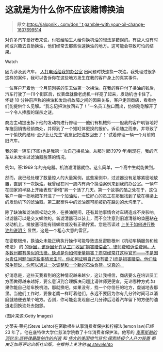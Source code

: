 # 这就是为什么你不应该赌博换油

> 原文:[https://jalopnik . com/don ' t gamble-with your-oil-change-1607699514](https://jalopnik.com/dont-gamble-with-your-oil-change-1607699514)

对许多汽车爱好者来说，付钱给陌生人给你换机油的想法是错误的。有些人没有时间或兴趣去自助换油，他们经常去那些快速换油的地方。这可能会导致可怕的结果。

Watch

因为涉及到汽车， [人打电话给我的办公室](https://oppositelock.kinja.com/how-do-lemon-laws-work-1606491159) 出问题时快速换一次油。我处理过很多这样的案件，我可以告诉你在这些地方发生在我的客户身上的真实事件。

一位客户开着他一个月前刚买的车去做第一次换油。在我的客户付了换油的钱后，汽车行驶了一(1)个街区后，仪表盘就像老虎机一样亮了起来，发动机也卡住了。怀疑 10 分钟前声称的换油和发动机故障之间的因果关系，客户走回商店，看看他们能提供什么见解。“我忘记把油放回去了！”一名员工脱口而出，仿佛刚刚解开了一个令人捧腹的谋杀之谜。

商店主动提出拆下他的发动机进行修理——他们有机械师——但我的客户明智地将车拖回销售经销商处，并得到了一个短缸体更换的报价。诉讼随之而来，并导致了一个愉快的结局-至少比让先生“我忘记把油放回去了！”试着修理一辆一个月前的旧汽车。

我的第一辆车(下图)也是我第一次自己换机油。从那时起(1979 年)到现在，我的汽车从未发生过滤油器脱落的情况。

例如。答:1969 年的充电器。机油滤清器就位。这么简单，一个高中生就能做到。

然而，我已经处理了数量惊人的大量案例，这些案例中，过滤器没有足够紧密地放置，直到下一次换油。我曾经在同一周内有两个换油案例来到我的办公室。一辆车在回家的半路上开始表现“滑稽”另一个活了几天。第一个故事的酷之处在于，这位客户一瘸一拐地把车开进了一个加油站，一位好心的员工在那里找到了放在横梁上的发动机下的滤油器。第二起案件中的滤油器可能被扔在路边的水沟里了。

除了缺油和滤油器松动之外，在换油期间，还有其他事情会对车辆造成不良影响。过滤器可以是交叉螺纹的。新滤清器可以装上，而不会注意到旧滤清器的垫圈粘在发动机上。排放塞可能有错螺纹或没有正确拧紧。您是否读过 [上关于如何进行换油的说明？](http://www.edmunds.com/how-to/how-to-change-your-oil-the-real-down-and-dirty.html) 显然，这是一个粗心大意的雷区。

在密歇根州，换油处未能正确执行操作可能导致违反密歇根州《机动车辆服务和维修法》 的 [的诉因，该诉因允许从工厂收回“损害赔偿金”、律师费和诉讼费用。大多数州都有类似的法律。缺点是你如何衡量损害？商店经常打这种官司——不是因为责任问题(当这些事情发生时，你如何证明自己没有错？)而是损害赔偿。他们经常争辩说，你可以通过一次调整和一个新的石油负荷。说真的。](http://www.michigan.gov/sos/0,4670,7-127-49534_50301_50324-88751--,00.html)

好消息是，这些天我看到的这种情况越来越少，这让我相信，商店要么在培训员工方面做得越来越好，要么意识到合理解决问题比请律师更便宜。无论哪种方式:如果你能自己给车换机油，那就换吧。如果没有，找一个你信任的地方，虔诚地去那里。当他们工作时，要像老鹰一样盯着他们。永远不要因为你有几分钟时间可以消磨就随便去某个地方。否则，你可能会发现自己几分钟后沿着汽车留下的方便的油道走回换油处去抱怨。

(图片来源:Getty Images)

史蒂夫·莱托(Steve Lehto)在密歇根州从事消费者保护和柠檬法(lemon law)已经 23 年了。他在底特律大学仁慈法学院教了十年消费者保护法。他写的 [*克莱斯勒的涡轮车:底特律最酷创作的兴衰*](https://www.amazon.com/dp/1569765499?asc_campaign=InlineText&asc_refurl=https://jalopnik.com/dont-gamble-with-your-oil-change-1607699514&asc_source=&linkCode=ogi&psc=1&smid=A3UVSDRNC96DX2&tag=kinjajalopniklink-20&th=1) *和* [*伟大的美国喷气背包:探索终极个人升力装置*](http://www.amazon.com/Great-American-Jet-Pack-Individual/dp/1613744307/?asc_campaign=InlineText&asc_refurl=https://jalopnik.com/dont-gamble-with-your-oil-change-1607699514&asc_source=&ascsub&tag=kinjajalopniklink-20) *都由芝加哥评论出版社出版。在推特上关注他:*[*@ stevelehto*](https://twitter.com/stevelehto)